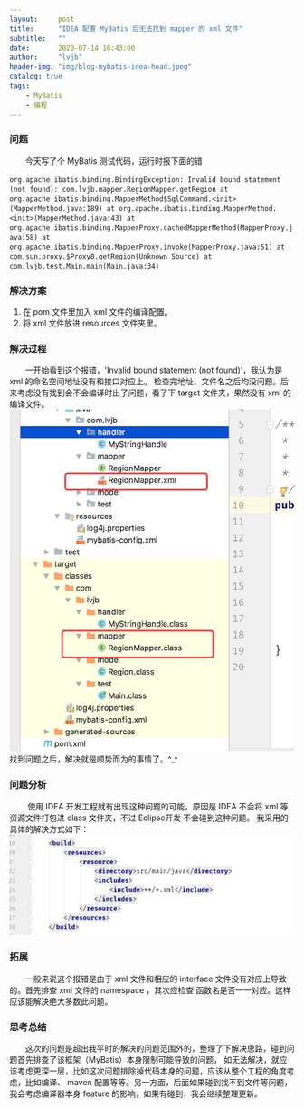 ```yaml
---
layout:     post
title:      "IDEA 配置 MyBatis 后无法找到 mapper 的 xml 文件"
subtitle:   ""
date:       2020-07-14 16:43:00
author:     "lvjb"
header-img: "img/blog-mybatis-idea-head.jpeg"
catalog: true
tags:
    - MyBatis
    - 编程
---
```


### 问题

&emsp;&emsp;今天写了个 MyBatis 测试代码，运行时报下面的错

`org.apache.ibatis.binding.BindingException: Invalid bound statement (not found): com.lvjb.mapper.RegionMapper.getRegion
 	at org.apache.ibatis.binding.MapperMethod$SqlCommand.<init>(MapperMethod.java:189)
 	at org.apache.ibatis.binding.MapperMethod.<init>(MapperMethod.java:43)
 	at org.apache.ibatis.binding.MapperProxy.cachedMapperMethod(MapperProxy.java:58)
 	at org.apache.ibatis.binding.MapperProxy.invoke(MapperProxy.java:51)
 	at com.sun.proxy.$Proxy0.getRegion(Unknown Source)
 at com.lvjb.test.Main.main(Main.java:34)`
    
### 解决方案

1. 在 pom 文件里加入 xml 文件的编译配置。
2. 将 xml 文件放进 resources 文件夹里。
    
### 解决过程

&emsp;&emsp;一开始看到这个报错，'Invalid bound statement (not found)'，我认为是 xml 的命名空间地址没有和接口对应上。
检查完地址、文件名之后均没问题。后来考虑没有找到会不会编译时出了问题，看了下 target 文件夹，果然没有 xml 的编译文件。
 ![](../img/in-post/post-idea-mybatis/post-mybatis-no-xml.png)
找到问题之后，解决就是顺势而为的事情了。^_^
 
### 问题分析
&emsp;&emsp; 使用 IDEA 开发工程就有出现这种问题的可能，原因是 IDEA 不会将 xml 等资源文件打包进 class 文件夹，不过 Eclipse开发
不会碰到这种问题。
我采用的具体的解决方式如下：
 ![](../img/in-post/post-idea-mybatis/post-mybatis-pom-build.jpg)
 
### 拓展
&emsp;&emsp;一般来说这个报错是由于 xml 文件和相应的 interface 文件没有对应上导致的。首先排查 xml 文件的 namespace ，其次应检查
函数名是否一一对应。这样应该能解决绝大多数此问题。

### 思考总结
&emsp;&emsp;这次的问题是超出我平时的解决的问题范围外的，整理了下解决思路，碰到问题首先排查了该框架（MyBatis）本身限制可能导致的问题，
如无法解决，就应该考虑更深一层，比如这次问题排除掉代码本身的问题，应该从整个工程的角度考虑，比如编译、 maven 配置等等。另一方面，后面如果碰到找不到文件等问题，
我会考虑编译器本身 feature 的影响，如果有碰到，我会继续整理更新。

 
 





